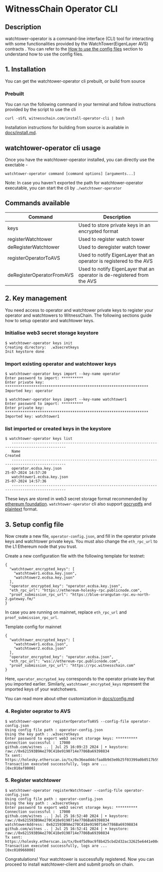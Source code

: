 # WitnessChain Operator CLI

## Description
watchtower-operator is a command-line interface (CLI) tool for interacting with some functionalities provided by the WatchTower(EigenLayer AVS) contracts . You can refer to the [How to use the config files](#how-to-use-the_config-files) section to understand how to use the config files.

## 1. Installation
You can get the watchtower-operator cli prebuilt, or build from source


### Prebuilt
   
You can run the following command in your terminal and follow instructions provided by the script to use the cli
```
curl -sSfL witnesschain.com/install-operator-cli | bash
```

Installation instructions for building from source is available in 
[docs/install.md](docs/install.md).


##  watchtower-operator cli usage
Once you have the watchtower-operator installed, you can directly use the exectable -

```
watchtower-operator command [command options] [arguments...]
```
Note: In case you haven't exported the path for watchtower-operator executable, you can start the cli by `./watchtower-operator`

## Commands available
| Command | Description |
|----------|----------|
|keys | Used to store private keys in an encrypted format |
|registerWatchtower | Used to register watch tower |
|deRegisterWatchtower | Used to deregister watch tower |
|registerOperatorToAVS | Used to notify EigenLayer that an operator is registered to the AVS |
|deRegisterOperatorFromAVS | Used to notify EigenLayer that an operator is de-registered from the AVS |

## 2. Key management

You need access to operator and watchtower private keys to register your 
operator and watchtowers to WitnessChain. The following sections guide 
how to setup operator and watchtower keys.

###  Initialise web3 secret storage keystore

```
$ watchtower-operator keys init
Creating directory:  .w3secretkeys
Init keystore done
```

### Import existing operator and watchtower keys
```
$ watchtower-operator keys import --key-name operator
Enter password to import: **********
Enter private key: ******************************************************************
Imported key: operator

$ watchtower-operator keys import --key-name watchtower1
Enter password to import: **********
Enter private key: ******************************************************************
Imported key: watchtower1
```


### list imported or created keys in the keystore

```
$ watchtower-operator keys list
   -----------------------------------------------------------------------------------------------
   Name                                                                   Created
   -----------------------------------------------------------------------------------------------
   operator.ecdsa.key.json                                                25-07-2024 14:57:20
   watchtower1.ecdsa.key.json                                             25-07-2024 14:57:36
   -----------------------------------------------------------------------------------------------
```

These keys are stored in web3 secret storage format recommended by 
[ethereum 
foundation](https://ethereum.org/en/developers/docs/data-structures-and-encoding/web3-secret-storage/). 
`watchtower-operator` cli also support [gocryptfs](docs/gocryptfs.md) 
and [plaintext](docs/plaintext.md) format.

## 3. Setup config file

Now create a new file, `operator-config.json`, and fill in the operator 
private keys and watchtower private keys. You must also change the 
`eth_rpc_url` to the L1 Ethereum node that you trust.

Create a new configuration file with the following template for testnet:

```
{
  "watchtower_encrypted_keys": [
    "watchtower1.ecdsa.key.json",
    "watchtower2.ecdsa.key.json"
  ],
  "operator_encrypted_key": "operator.ecdsa.key.json",
  "eth_rpc_url": "https://ethereum-holesky-rpc.publicnode.com",
  "proof_submission_rpc_url": "https://blue-orangutan-rpc.eu-north-2.gateway.fm/"
}
```

In case you are running on mainnet, replace `eth_rpc_url` and 
`proof_submission_rpc_url`.

Template config for mainnet

```
{
  "watchtower_encrypted_keys": [
    "watchtower1.ecdsa.json",
    "watchtower2.ecdsa.json"
  ],
  "operator_encrypted_key": "operator.ecdsa.json",
  "eth_rpc_url": "wss://ethereum-rpc.publicnode.com",
  "proof_submission_rpc_url": "https://rpc.witnesschain.com"
}
```

Here, `operator_encrypted_key` corresponds to the operator private key 
that you imported earlier. Similarly, `watchtower_encrypted_keys` 
represent the imported keys of your watchotwers.

You can read more about other customization in 
[docs/config.md](docs/config.md)

### 4. Register oeprator to AVS
```
$ watchtower-operator registerOperatorToAVS --config-file operator-config.json
Using config file path : operator-config.json
Using the key path : .w3secretkeys
Enter password to export web3 secret storage keys: **********
Connection successful :  17000
github.com/witnes .. │ Jul 25 16:09:23 2024 │ ➤ keystore: raw://0x621593B9Ae270C418e9190714e7786Ba69398834
Tx sent: https://holesky.etherscan.io/tx/0x36ead44cfaa8b9d3e0b25f03399a0b0517b59e77e407b3574b5dc09dc7479b4a
Transaction executed successfully, logs are ...
[0xc010af8000]
```


### 5. Register watchtower
```
$ watchtower-operator registerWatchtower --config-file operator-config.json
Using config file path : operator-config.json
Using the key path : .w3secretkeys
Enter password to export web3 secret storage keys: **********
Connection successful :  17000
github.com/witnes .. │ Jul 25 16:52:40 2024 │ ➤ keystore: raw://0x621593B9Ae270C418e9190714e7786Ba69398834
watchtowerAddress: 0x621593B9Ae270C418e9190714e7786Ba69398834
github.com/witnes .. │ Jul 25 16:52:41 2024 │ ➤ keystore: raw://0x621593B9Ae270C418e9190714e7786Ba69398834
Tx sent: https://holesky.etherscan.io/tx/0x4f5d9ac9f8b425cbd2d32ac32625e6441e00c7692a57d7d884b842ff92be8901
Transaction executed successfully, logs are ...
[0xc010966000]
```
Congratulations! Your watchtower is successfully registered. Now you can 
proceed to install watchtower-client and submit proofs on chain.
